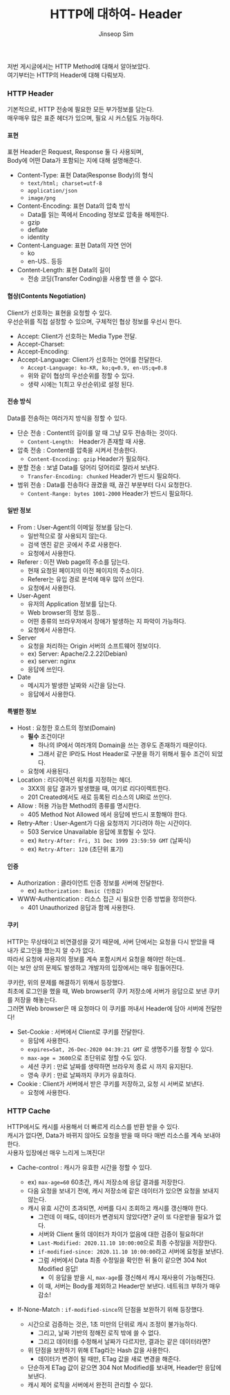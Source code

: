 ﻿---
layout: post
title: "HTTP에 대하여- Header"
categories: Springboot
tags: [java]
author:
  - Jinseop Sim
---
저번 게시글에서는 HTTP Method에 대해서 알아보았다.  
여기부터는 HTTP의 Header에 대해 다뤄보자.  

### HTTP Header
기본적으로, HTTP 전송에 필요한 모든 부가정보를 담는다.  
매우매우 많은 표준 헤더가 있으며, 필요 시 커스텀도 가능하다.

#### 표현
표현 Header은 Request, Response 둘 다 사용되며,  
Body에 어떤 Data가 포함되는 지에 대해 설명해준다.  

- Content-Type: 표현 Data(Response Body)의 형식
  - ```text/html; charset=utf-8```
  - ```application/json```
  - ```image/png```
- Content-Encoding: 표현 Data의 압축 방식
  - Data를 읽는 쪽에서 Encoding 정보로 압축을 해제한다.
  - gzip
  - deflate
  - identity
- Content-Language: 표현 Data의 자연 언어
  - ko
  - en-US.. 등등
- Content-Length: 표현 Data의 길이
  - 전송 코딩(Transfer Coding)을 사용할 땐 쓸 수 없다.

#### 협상(Contents Negotiation)
Client가 선호하는 표현을 요청할 수 있다.  
우선순위를 직접 설정할 수 있으며, 구체적인 협상 정보를 우선시 한다.

- Accept: Client가 선호하는 Media Type 전달.
- Accept-Charset:
- Accept-Encoding:
- Accept-Language: Client가 선호하는 언어를 전달한다.
  - ```Accept-Language: ko-KR, ko;q=0.9, en-US;q=0.8```
  - 위와 같이 협상의 우선순위를 정할 수 있다.
  - 생략 시에는 1(최고 우선순위)로 설정 된다.

#### 전송 방식
Data를 전송하는 여러가지 방식을 정할 수 있다.  

- 단순 전송 : Content의 길이를 알 때 그냥 모두 전송하는 것이다.
  - ```Content-Length: ``` Header가 존재할 때 사용.
- 압축 전송 : Content를 압축을 시켜서 전송한다.
  - ```Content-Encoding: gzip``` Header가 필요하다.
- 분할 전송 : 보낼 Data를 덩어리 덩어리로 잘라서 보낸다.
  - ```Transfer-Encoding: chunked``` Header가 반드시 필요하다.
- 범위 전송 : Data를 전송하다 끊겼을 때, 끊긴 부분부터 다시 요청한다.
  - ```Content-Range: bytes 1001-2000``` Header가 반드시 필요하다.

#### 일반 정보
- From : User-Agent의 이메일 정보를 담는다.
  - 일반적으로 잘 사용되지 않는다.
  - 검색 엔진 같은 곳에서 주로 사용한다.
  - 요청에서 사용한다.
- Referer : 이전 Web page의 주소를 담는다.
  - 현재 요청된 페이지의 이전 페이지의 주소이다.
  - Referer는 유입 경로 분석에 매우 많이 쓰인다.
  - 요청에서 사용한다.
- User-Agent
  - 유저의 Application 정보를 담는다.
  - Web browser의 정보 등등..
  - 어떤 종류의 브라우저에서 장애가 발생하는 지 파악이 가능하다.
  - 요청에서 사용한다.
- Server
  - 요청을 처리하는 Origin 서버의 소프트웨어 정보이다.
  - ex) Server: Apache/2.2.22(Debian)
  - ex) server: nginx
  - 응답에 쓰인다.
- Date
  - 메시지가 발생한 날짜와 시간을 담는다.
  - 응답에서 사용한다.

#### 특별한 정보
- Host : 요청한 호스트의 정보(Domain)
  - __필수__ 조건이다!
    - 하나의 IP에서 여러개의 Domain을 쓰는 경우도 존재하기 때문이다.
    - 그래서 같은 IP라도 Host Header로 구분을 하기 위해서 필수 조건이 되었다.
  - 요청에 사용된다.
- Location : 리다이렉션 위치를 지정하는 헤더.
  - 3XX의 응답 결과가 발생했을 때, 여기로 리다이렉트한다.
  - 201 Created에서도 새로 등록된 리소스의 URI로 쓰인다.
- Allow : 허용 가능한 Method의 종류를 명시한다.
  - 405 Method Not Allowed 에서 응답에 반드시 포함해야 한다.
- Retry-After : User-Agent가 다음 요청까지 기다려야 하는 시간이다.
  - 503 Service Unavailable 응답에 포함될 수 있다.
  - ex) ```Retry-After: Fri, 31 Dec 1999 23:59:59 GMT``` (날짜식)
  - ex) ```Retry-After: 120``` (초단위 표기)

#### 인증
- Authorization : 클라이언트 인증 정보를 서버에 전달한다.
  - ex) ```Authorization: Basic (인증값)```
- WWW-Authentication : 리소스 접근 시 필요한 인증 방법을 정의한다.
  - 401 Unauthorized 응답과 함께 사용한다.

#### 쿠키
HTTP는 무상태이고 비연결성을 갖기 때문에, 서버 단에서는 요청을 다시 받았을 때  
내가 로그인을 했는지 알 수가 없다.  
따라서 요청에 사용자의 정보를 계속 포함시켜서 요청을 해야만 하는데..  
이는 보안 상의 문제도 발생하고 개발자의 입장에서는 매우 힘들어진다.  

쿠키란, 위의 문제를 해결하기 위해서 등장했다.  
최초에 로그인을 했을 때, Web browser의 쿠키 저장소에 서버가 응답으로 보낸 쿠키를 저장을 해놓는다.  
그러면 Web browser은 매 요청마다 이 쿠키를 꺼내서 Header에 담아 서버에 전달한다!

- Set-Cookie : 서버에서 Client로 쿠키를 전달한다.
  - 응답에 사용한다.
  - ```expires=Sat, 26-Dec-2020 04:39:21 GMT``` 로 생명주기를 정할 수 있다.
  - ```max-age = 3600```으로 초단위로 정할 수도 있다.
  - 세션 쿠키 : 만료 날짜를 생략하면 브라우저 종료 시 까지 유지된다.
  - 영속 쿠키 : 만료 날짜까지 쿠키가 유효하다. 
- Cookie : Client가 서버에서 받은 쿠키를 저장하고, 요청 시 서버로 보낸다.
  - 요청에 사용한다.

### HTTP Cache
HTTP에서도 캐시를 사용해서 더 빠르게 리소스를 반환 받을 수 있다.  
캐시가 없다면, Data가 바뀌지 않아도 요청을 받을 때 마다 매번 리소스를 계속 보내야 한다.  
사용자 입장에선 매우 느리게 느껴진다!  

- Cache-control : 캐시가 유효한 시간을 정할 수 있다.
  - ex) ```max-age=60``` 60초간, 캐시 저장소에 응답 결과를 저장한다. 
  - 다음 요청을 보내기 전에, 캐시 저장소에 같은 데이터가 있으면 요청을 보내지 않는다.
  - 캐시 유효 시간이 초과되면, 서버를 다시 조회하고 캐시를 갱신해야 한다.
    - 그런데 이 때도, 데이터가 변경되지 않았다면? 굳이 또 다운받을 필요가 없다.
    - 서버와 Client 둘의 데이터가 차이가 없음에 대한 검증이 필요하다!
    - ```Last-Modified: 2020.11.10 10:00:00```으로 최종 수정일을 저장한다.
    - ```if-modified-since: 2020.11.10 10:00:00```라고 서버에 요청을 보낸다.
    - 그럼 서버에서 Data 최종 수정일을 확인한 뒤 둘이 같으면 304 Not Modified 응답!
      - 이 응답을 받을 시, ```max-age```를 갱신해서 캐시 재사용이 가능해진다.
    - 이 때, 서버는 Body를 제외하고 Header만 보낸다. 네트워크 부하가 매우 감소!

- If-None-Match : ```if-modified-since```의 단점을 보완하기 위해 등장했다.
  - 시간으로 검증하는 것은, 1초 미만의 단위로 캐시 조정이 불가능하다.
    - 그리고, 날짜 기반의 정해진 로직 밖에 쓸 수 없다.
    - 그리고 데이터를 수정해서 날짜가 다르지만, 결과는 같은 데이터라면?
  - 위 단점을 보완하기 위해 ETag라는 Hash 값을 사용한다.
    - 데이터가 변경이 될 때만, ETag 값을 새로 변경을 해준다.
  - 단순하게 ETag 값이 같으면 304 Not Modified를 보내며, Header만 응답에 보낸다.
  - 캐시 제어 로직을 서버에서 완전히 관리할 수 있다.